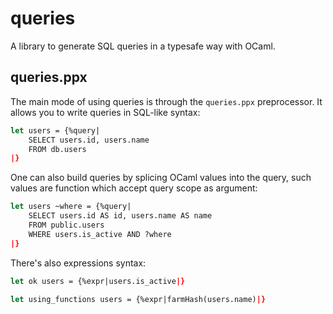 # queries

A library to generate SQL queries in a typesafe way with OCaml.

## queries.ppx

The main mode of using queries is through the `queries.ppx` preprocessor. It
allows you to write queries in SQL-like syntax:
```ocaml
let users = {%query|
    SELECT users.id, users.name
    FROM db.users
|}
```

One can also build queries by splicing OCaml values into the query, such values
are function which accept query scope as argument:
```ocaml
let users ~where = {%query|
    SELECT users.id AS id, users.name AS name
    FROM public.users
    WHERE users.is_active AND ?where
|}
```

There's also expressions syntax:

```ocaml
let ok users = {%expr|users.is_active|}

let using_functions users = {%expr|farmHash(users.name)|}
```
